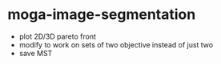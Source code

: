 # moga-image-segmentation

- plot 2D/3D pareto front
- modify to work on sets of two objective instead of just two
- save MST

